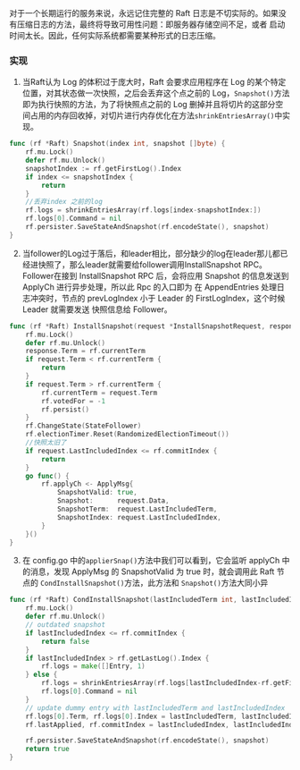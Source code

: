 对于一个长期运行的服务来说，永远记住完整的 Raft 日志是不切实际的。如果没有压缩⽇志的⽅法，最终将导致可⽤性问题：即服务器存储空间不⾜，或者 启动时间太⻓。因此，任何实际系统都需要某种形式的⽇志压缩。
### 实现
1. 当Raft认为 Log 的体积过于庞大时，Raft 会要求应用程序在 Log 的某个特定位置，对其状态做一次快照，之后会丢弃这个点之前的 Log，`Snapshot()`方法即为执行快照的方法，为了将快照点之前的 Log 删掉并且将切片的这部分空间占用的内存回收掉，对切片进行内存优化在方法`shrinkEntriesArray()`中实现。
```go
func (rf *Raft) Snapshot(index int, snapshot []byte) {
	rf.mu.Lock()
	defer rf.mu.Unlock()
	snapshotIndex := rf.getFirstLog().Index
	if index <= snapshotIndex {
		return
	}
	//丢弃index 之前的log
	rf.logs = shrinkEntriesArray(rf.logs[index-snapshotIndex:])
	rf.logs[0].Command = nil
	rf.persister.SaveStateAndSnapshot(rf.encodeState(), snapshot)
}
```
2. 当follower的Log过于落后，和leader相比，部分缺少的log在leader那儿都已经进快照了，那么leader就需要给follower调用InstallSnapshot RPC。Follower在接到 InstallSnapshot RPC 后，会将应用 Snapshot 的信息发送到 ApplyCh 进行异步处理，所以此 Rpc 的入口即为 在 AppendEntries 处理日志冲突时，节点的 prevLogIndex 小于 Leader 的 FirstLogIndex，这个时候 Leader 就需要发送 快照信息给 Follower。
```go
func (rf *Raft) InstallSnapshot(request *InstallSnapshotRequest, response *InstallSnapshotResponse) {
	rf.mu.Lock()
	defer rf.mu.Unlock()
	response.Term = rf.currentTerm
	if request.Term < rf.currentTerm {
		return
	}
	if request.Term > rf.currentTerm {
		rf.currentTerm = request.Term
		rf.votedFor = -1
		rf.persist()
	}
	rf.ChangeState(StateFollower)
	rf.electionTimer.Reset(RandomizedElectionTimeout())
	//快照太旧了
	if request.LastIncludedIndex <= rf.commitIndex {
		return
	}
	go func() {
		rf.applyCh <- ApplyMsg{
			SnapshotValid: true,
			Snapshot:      request.Data,
			SnapshotTerm:  request.LastIncludedTerm,
			SnapshotIndex: request.LastIncludedIndex,
		}
	}()
}
```
3. 在 config.go 中的`applierSnap()`方法中我们可以看到，它会监听 applyCh 中的消息，发现 ApplyMsg 的 SnapshotValid 为 true 时，就会调用此 Raft 节点的 `CondInstallSnapshot()`方法，此方法和 `Snapshot()`方法大同小异
```go
func (rf *Raft) CondInstallSnapshot(lastIncludedTerm int, lastIncludedIndex int, snapshot []byte) bool {
	rf.mu.Lock()
	defer rf.mu.Unlock()
	// outdated snapshot
	if lastIncludedIndex <= rf.commitIndex {
		return false
	}
	if lastIncludedIndex > rf.getLastLog().Index {
		rf.logs = make([]Entry, 1)
	} else {
		rf.logs = shrinkEntriesArray(rf.logs[lastIncludedIndex-rf.getFirstLog().Index:])
		rf.logs[0].Command = nil
	}
	// update dummy entry with lastIncludedTerm and lastIncludedIndex
	rf.logs[0].Term, rf.logs[0].Index = lastIncludedTerm, lastIncludedIndex
	rf.lastApplied, rf.commitIndex = lastIncludedIndex, lastIncludedIndex

	rf.persister.SaveStateAndSnapshot(rf.encodeState(), snapshot)
	return true
}
```
